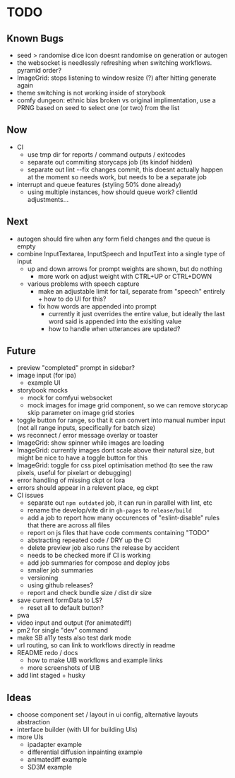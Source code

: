 # TODO

## Known Bugs

- seed > randomise dice icon doesnt randomise on generation or autogen
- the websocket is needlessly refreshing when switching workflows. pyramid order?
- ImageGrid: stops listening to window resize (?) after hitting generate again
- theme switching is not working inside of storybook
- comfy dungeon: ethnic bias broken vs original implimentation, use a PRNG based on seed to select one (or two) from the list

## Now

- CI
  - use tmp dir for reports / command outputs / exitcodes
  - separate out commiting storycaps job (its kindof hidden)
  - separate out lint --fix changes commit, this doesnt actually happen at the moment so needs work, but needs to be a separate job
- interrupt and queue features (styling 50% done already)
  - using multiple instances, how should queue work? clientId adjustments...

## Next

- autogen should fire when any form field changes and the queue is empty
- combine InputTextarea, InputSpeech and InputText into a single type of input
  - up and down arrows for prompt weights are shown, but do nothing
    - more work on adjust weight with CTRL+UP or CTRL+DOWN
  - various problems with speech capture
    - make an adjustable limit for tail, separate from "speech" entirely + how to do UI for this?
    - fix how words are appended into prompt
      - currently it just overrides the entire value, but ideally the last word said is appended into the exisiting value
      - how to handle when utterances are updated?

## Future

- preview "completed" prompt in sidebar?
- image input (for ipa)
  - example UI
- storybook mocks
  - mock for comfyui websocket
  - mock images for image grid component, so we can remove storycap skip parameter on image grid stories
- toggle button for range, so that it can convert into manual number input (not all range inputs, specifically for batch size)
- ws reconnect / error message overlay or toaster
- ImageGrid: show spinner while images are loading
- ImageGrid: currently images dont scale above their natural size, but might be nice to have a toggle button for this
- ImageGrid: toggle for css pixel optimisation method (to see the raw pixels, useful for pixelart or debugging)
- error handling of missing ckpt or lora
- errors should appear in a relevent place, eg ckpt
- CI issues
  - separate out `npm outdated` job, it can run in parallel with lint, etc
  - rename the develop/vite dir in `gh-pages` to `release/build`
  - add a job to report how many occurences of "eslint-disable" rules that there are across all files
  - report on js files that have code comments containing "TODO"
  - abstracting repeated code / DRY up the CI
  - delete preview job also runs the release by accident
  - needs to be checked more if CI is working
  - add job summaries for compose and deploy jobs
  - smaller job summaries
  - versioning
  - using github releases?
  - report and check bundle size / dist dir size
- save current formData to LS?
  - reset all to default button?
- pwa
- video input and output (for animatediff)
- pm2 for single "dev" command
- make SB a11y tests also test dark mode
- url routing, so can link to workflows directly in readme
- README redo / docs
  - how to make UIB workflows and example links
  - more screenshots of UIB
- add lint staged + husky

## Ideas

- choose component set / layout in ui config, alternative layouts abstraction
- interface builder (with UI for building UIs)
- more UIs
  - ipadapter example
  - differential diffusion inpainting example
  - animatediff example
  - SD3M example
